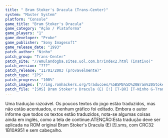 ```yaml
---
title: " Bram Stoker's Dracula (Trans-Center)"
system: "Master System"
platform: "Console"
game_title: "Bram Stoker's Dracula"
game_category: "Ação / Plataforma"
game_players: "1"
game_developer: "Probe"
game_publisher: "Sony Imagesoft"
game_release_date: "1993"
patch_author: "Ninho"
patch_group: "Trans-Center"
patch_site: "//emulandogba.sites.uol.com.br/index2.html (inativo)"
patch_version: "???"
patch_release: "11/01/2003 (provavelmente)"
patch_type: "IPS"
patch_progress: "100%"
patch_images: ["//img.romhackers.org/traducoes/%5BSMS%5D%20Bram%20Stoker's%20Dracula%20-%20Trans-Center%20-%201.png","//img.romhackers.org/traducoes/%5BSMS%5D%20Bram%20Stoker's%20Dracula%20-%20Trans-Center%20-%202.png","//img.romhackers.org/traducoes/%5BSMS%5D%20Bram%20Stoker's%20Dracula%20-%20Trans-Center%20-%203.png"]
patch_file: "[SMS] Bram Stoker's Dracula (E) [!] [T-BR] [T-Ninho G-Trans-Center] [A-2003].zip"
---
```

Uma tradução razoável. Os poucos textos do jogo estão traduzidos, mas não estão acentuados, e nenhum gráfico foi editado. Embora o autor informe que todos os textos estão traduzidos, nota-se algumas coisas ainda em inglês, como a tela de continue.ATENÇÃO:Esta tradução deve ser aplicada na ROM original Bram Stoker's Dracula (E) [!].sms, com CRC32 1B10A951 e sem cabeçalho.